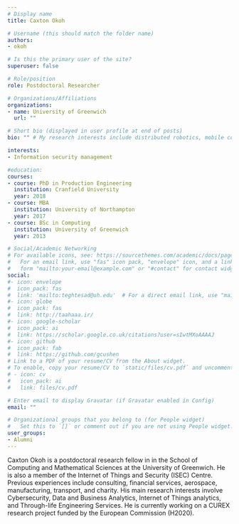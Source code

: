 ```yaml
---
# Display name
title: Caxton Okoh

# Username (this should match the folder name)
authors:
- okoh

# Is this the primary user of the site?
superuser: false

# Role/position
role: Postdoctoral Researcher

# Organizations/Affiliations
organizations:
- name: University of Greenwich
  url: ""

# Short bio (displayed in user profile at end of posts)
bio: "" # My research interests include distributed robotics, mobile computing and programmable matter.

interests:
- Information security management

#education:
courses:
- course: PhD in Production Engineering
  institution: Cranfield University
  year: 2018
- course: MBA
  institution: University of Northampton
  year: 2017
- course: BSc in Computing
  institution: University of Greenwich
  year: 2013

# Social/Academic Networking
# For available icons, see: https://sourcethemes.com/academic/docs/page-builder/#icons
#   For an email link, use "fas" icon pack, "envelope" icon, and a link in the
#   form "mailto:your-email@example.com" or "#contact" for contact widget.
social:
#- icon: envelope
#  icon_pack: fas
#  link: 'mailto:teghtesad@uh.edu'  # For a direct email link, use "mailto:test@example.org".
#- icon: globe
#  icon_pack: fas
#  link: http://taahaaa.ir/
#- icon: google-scholar
#  icon_pack: ai
#  link: https://scholar.google.co.uk/citations?user=sIwtMXoAAAAJ
#- icon: github
#  icon_pack: fab
#  link: https://github.com/gcushen
# Link to a PDF of your resume/CV from the About widget.
# To enable, copy your resume/CV to `static/files/cv.pdf` and uncomment the lines below.
# - icon: cv
#   icon_pack: ai
#   link: files/cv.pdf

# Enter email to display Gravatar (if Gravatar enabled in Config)
email: ""

# Organizational groups that you belong to (for People widget)
#   Set this to `[]` or comment out if you are not using People widget.
user_groups:
- Alumni
---
```


Caxton Okoh is a postdoctoral research fellow in in the School of Computing and Mathematical Sciences at the University of Greenwich.
He is also a member of the Internet of Things and Security (ISEC) Centre. Previous experiences include consulting, financial services, aerospace, manufacturing, transport, and charity.
His main research interests involve Cybersecurity, Data and Business Analytics, Internet of Things analytics, and Through-life Engineering Services.
He is currently working on a CUREX research project funded by the European Commission (H2020).
